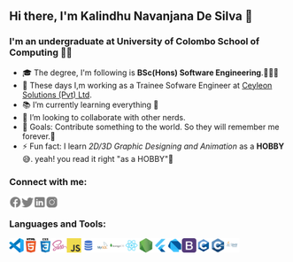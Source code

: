 ## Hi there, I'm Kalindhu Navanjana De Silva 👋

### I'm an undergraduate at University of Colombo School of Computing 🧑‍🎓

- 🎓 The degree, I'm following is **BSc(Hons) Software Engineering**.👨🏽‍💻
- 🏬 These days I,m working as a Trainee Sofware Engineer at [Ceyleon Solutions (Pvt) Ltd][ceyleon].
- 📚 I’m currently learning everything 🤣
- 👯 I’m looking to collaborate with other nerds.
- 🥅 Goals: Contribute something to the world. So they will remember me forever.🏁
- ⚡ Fun fact: I learn *2D/3D Graphic Designing and Animation* as a **HOBBY**😅. yeah! you read it right "as a HOBBY"🤭

### Connect with me:

<!-- [<img align="left" alt="" width="22px" src="https://raw.githubusercontent.com/iconic/open-iconic/master/svg/globe.svg" />][website] -->
[<img align="left" alt="Kalindhu Navanjana | Twitter" width="22px" src="./assets/Facebook_100px.png" />][facebook]
[<img align="left" alt="Kalindhu Navanjana | Twitter" width="22px" src="./assets/Twitter_100px.png" />][twitter]
[<img align="left" alt="Kalindhu Navanjana | LinkedIn" width="22px" src="./assets/LinkedIn_100px.png" />][linkedin]
[<img align="left" alt="Kalindhu Navanjana | Instagram" width="22px" src="./assets/Instagram_100px.png" />][instagram]

<br />

### Languages and Tools:

<img align="left" alt="Visual Studio Code" width="26px" src="https://raw.githubusercontent.com/github/explore/80688e429a7d4ef2fca1e82350fe8e3517d3494d/topics/visual-studio-code/visual-studio-code.png" />
<img align="left" alt="HTML5" width="26px" src="https://raw.githubusercontent.com/github/explore/80688e429a7d4ef2fca1e82350fe8e3517d3494d/topics/html/html.png" />
<img align="left" alt="CSS3" width="26px" src="https://raw.githubusercontent.com/github/explore/80688e429a7d4ef2fca1e82350fe8e3517d3494d/topics/css/css.png" />
<img align="left" alt="Sass" width="26px" src="https://raw.githubusercontent.com/github/explore/80688e429a7d4ef2fca1e82350fe8e3517d3494d/topics/sass/sass.png" />
<img align="left" alt="JavaScript" width="26px" src="https://raw.githubusercontent.com/github/explore/80688e429a7d4ef2fca1e82350fe8e3517d3494d/topics/javascript/javascript.png" />
<img align="left" alt="SQL" width="26px" src="https://raw.githubusercontent.com/github/explore/80688e429a7d4ef2fca1e82350fe8e3517d3494d/topics/sql/sql.png" />
<img align="left" alt="MySQL" width="26px" src="https://raw.githubusercontent.com/github/explore/80688e429a7d4ef2fca1e82350fe8e3517d3494d/topics/mysql/mysql.png" />
<img align="left" alt="MongoDB" width="26px" src="https://raw.githubusercontent.com/github/explore/80688e429a7d4ef2fca1e82350fe8e3517d3494d/topics/mongodb/mongodb.png" />
<img align="left" alt="React" width="26px" src="https://raw.githubusercontent.com/github/explore/80688e429a7d4ef2fca1e82350fe8e3517d3494d/topics/react/react.png" />
<img align="left" alt="Node.js" width="26px" src="https://raw.githubusercontent.com/github/explore/80688e429a7d4ef2fca1e82350fe8e3517d3494d/topics/nodejs/nodejs.png" />
<img align="left" alt="Flutter" width="26px" src="https://raw.githubusercontent.com/github/explore/80688e429a7d4ef2fca1e82350fe8e3517d3494d/topics/flutter/flutter.png" />
<img align="left" alt="Dart" width="26px" src="https://raw.githubusercontent.com/github/explore/80688e429a7d4ef2fca1e82350fe8e3517d3494d/topics/dart/dart.png" />
<img align="left" alt="Bootstrap" width="26px" src="https://raw.githubusercontent.com/github/explore/80688e429a7d4ef2fca1e82350fe8e3517d3494d/topics/bootstrap/bootstrap.png" />
<img align="left" alt="C" width="26px" src="https://raw.githubusercontent.com/github/explore/80688e429a7d4ef2fca1e82350fe8e3517d3494d/topics/c/c.png" />
<img align="left" alt="C++" width="26px" src="https://raw.githubusercontent.com/github/explore/80688e429a7d4ef2fca1e82350fe8e3517d3494d/topics/cpp/cpp.png" />
<img align="left" alt="C++" width="26px" src="https://raw.githubusercontent.com/github/explore/80688e429a7d4ef2fca1e82350fe8e3517d3494d/topics/java/java.png" />

<!-- [website]: https://Kalindhu Navanjana.com -->
[email]: kalindhunavanjana@gmail.com
[ceyleon]: https://ceyleon.com/
[facebook]: https://www.facebook.com/profile.php?id=100009084063188
[linkedin]: https://www.linkedin.com/in/kalindhu-navanjana-27362119b/
[twitter]: https://twitter.com/kalidhu
[instagram]: https://www.instagram.com/kali_navanjana/
